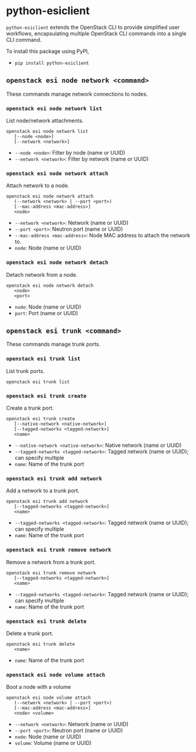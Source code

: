 # python-esiclient

`python-esiclient` extends the OpenStack CLI to provide simplified user workflows, encapsulating multiple OpenStack CLI commands into a single CLI command.

To install this package using PyPI,
 - `pip install python-esiclient`

## `openstack esi node network <command>`

These commands manage network connections to nodes.

### `openstack esi node network list`

List node/network attachments.

```
openstack esi node network list
   [--node <node>]
   [--network <network>]
```

- `--node <node>`: Filter by node (name or UUID)
- `--network <network>`:  Filter by network (name or UUID)

### `openstack esi node network attach`

Attach network to a node.

```
openstack esi node network attach
   (--network <network> | --port <port>)
   [--mac-address <mac-address>]
   <node>
```

- `--network <network>`:  Network (name or UUID)
- `--port <port>`:  Neutron port (name or UUID)
- `--mac-address <mac-address>`:  Node MAC address to attach the network to.
- `node`: Node (name or UUID)

### `openstack esi node network detach`

Detach network from a node.

```
openstack esi node network detach
   <node>
   <port>
```

- `node`: Node (name or UUID)
- `port`: Port (name or UUID)

## `openstack esi trunk <command>`

These commands manage trunk ports.

### `openstack esi trunk list`

List trunk ports.

```
openstack esi trunk list
```

### `openstack esi trunk create`

Create a trunk port.

```
openstack esi trunk create
   [--native-network <native-network>]
   [--tagged-networks <tagged-network>]
   <name>
```

- `--native-network <native-network>`: Native network (name or UUID)
- `--tagged-networks <tagged-network>`:  Tagged network (name or UUID); can specify multiple
- `name`: Name of the trunk port

### `openstack esi trunk add network`

Add a network to a trunk port.

```
openstack esi trunk add network
   [--tagged-networks <tagged-network>]
   <name>
```

- `--tagged-networks <tagged-network>`:  Tagged network (name or UUID); can specify multiple
- `name`: Name of the trunk port

### `openstack esi trunk remove network`

Remove a network from a trunk port.

```
openstack esi trunk remove network
   [--tagged-networks <tagged-network>]
   <name>
```

- `--tagged-networks <tagged-network>`:  Tagged network (name or UUID); can specify multiple
- `name`: Name of the trunk port

### `openstack esi trunk delete`

Delete a trunk port.

```
openstack esi trunk delete
   <name>
```

- `name`: Name of the trunk port

### `openstack esi node volume attach`

Boot a node with a volume

```
openstack esi node volume attach
   (--network <network> | --port <port>)
   [--mac-address <mac-address>]
   <node> <volume>
```

- `--network <network>`:  Network (name or UUID)
- `--port <port>`:  Neutron port (name or UUID)
- `node`: Node (name or UUID)
- `volume`: Volume (name or UUID)
